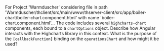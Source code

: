 For Project 'Warmduscher' considering file in path 'Warmduscher/thclient/src/main/www/thserver-client/src/app/boiler-chart/boiler-chart.component.html' with name 'boiler-chart.component.html'...
The code includes several `highcharts-chart` components, each bound to a `chartOptions` object.  Describe how Angular interacts with the Highcharts library in this context. What is the purpose of the `[callbackFunction]` binding on the `operationsChart` and how might it be used?